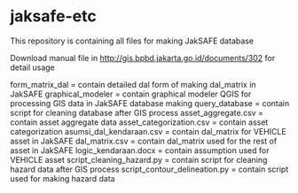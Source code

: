 # jaksafe-etc

This repository is containing all files for making JakSAFE database

Download manual file in http://gis.bpbd.jakarta.go.id/documents/302 for detail usage

form_matrix_dal               = contain detailed dal form of making dal_matrix in JakSAFE
graphical_modeler             = contain graphical modeler QGIS for processing GIS data in JakSAFE database making
query_database                = contain script for cleaning database after GIS process
asset_aggregate.csv           = contain asset aggregate data
asset_categorization.csv      = contain asset categorization
asumsi_dal_kendaraan.csv      = contain dal_matrix for VEHICLE asset in JakSAFE
dal_matrix.csv                = contain dal_matrix used for the rest of asset in JakSAFE
logic_kendaraan.docx          = contain assumption used for VEHICLE asset
script_cleaning_hazard.py     = contain script for cleaning hazard data after GIS process
script_contour_delineation.py = contain script used for making hazard data
